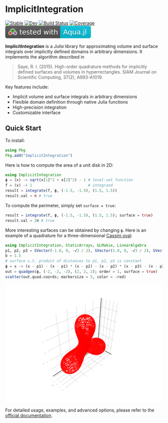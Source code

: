 # ImplicitIntegration

[![Stable](https://img.shields.io/badge/docs-stable-blue.svg)](https://maltezfaria.github.io/ImplicitIntegration.jl/stable/)
[![Dev](https://img.shields.io/badge/docs-dev-blue.svg)](https://maltezfaria.github.io/ImplicitIntegration.jl/dev/)
[![Build Status](https://github.com/maltezfaria/ImplicitIntegration.jl/actions/workflows/CI.yml/badge.svg?branch=main)](https://github.com/maltezfaria/ImplicitIntegration.jl/actions/workflows/CI.yml?query=branch%3Amain)
[![Coverage](https://codecov.io/gh/maltezfaria/ImplicitIntegration.jl/branch/main/graph/badge.svg)](https://codecov.io/gh/maltezfaria/ImplicitIntegration.jl)
[![Aqua](https://raw.githubusercontent.com/JuliaTesting/Aqua.jl/master/badge.svg)](https://github.com/JuliaTesting/Aqua.jl)

**ImplicitIntegration** is a *Julia* library for approximating volume and surface integrals
over implicitly defined domains in arbitrary dimensions. It implements the algorithm
described in

> Saye, R. I. (2015). High-order quadrature methods for implicitly defined surfaces and
> volumes in hyperrectangles. SIAM Journal on Scientific Computing, 37(2), A993-A1019.

Key features include:

- Implicit volume and surface integrals in arbitrary dimensions
- Flexible domain definition through native Julia functions
- High-precision integration
- Customizable interface

## Quick Start

To install:

```julia
using Pkg
Pkg.add("ImplicitIntegration")
```

Here is how to compute the area of a unit disk in 2D:

```julia
using ImplicitIntegration
ϕ = (x) -> sqrt(x[1]^2 + x[2]^2) - 1 # level-set function
f = (x) -> 1                         # integrand
result = integrate(f, ϕ, (-1.5, -1.5), (1.5, 1.5))
result.val ≈ π # true
```

To compute the perimeter, simply set `surface = true`:

```julia
result = integrate(f, ϕ, (-1.5, -1.5), (1.5, 1.5); surface = true)
result.val ≈ 2π # true
```

More interesting surfaces can be obtained by changing `ϕ`. Here is an example of a
quadrature for a three-dimensional [Cassini
oval](https://en.wikipedia.org/wiki/Cassini_oval):

```julia
using ImplicitIntegration, StaticArrays, GLMakie, LinearAlgebra
p1, p2, p3 = SVector(-1.0, 0, -√3 / 2), SVector(1.0, 0, -√3 / 2), SVector(0, 0, √3 / 2)
b = 1.5
# surface s.t. product of distances to p1, p2, p3 is constant
ϕ = x -> (x - p1) ⋅ (x - p1) * (x - p2) ⋅ (x - p2) * (x - p3) ⋅ (x - p3) - b^2 
out = quadgen(ϕ, (-2, -2, -2), (2, 2, 2); order = 1, surface = true)
scatter(out.quad.coords; markersize = 5, color = :red)
```

![trifoil](trifoil.png)

For detailed usage, examples, and advanced options, please refer to the [official
documentation](https://maltezfaria.github.io/ImplicitIntegration.jl/dev/).
